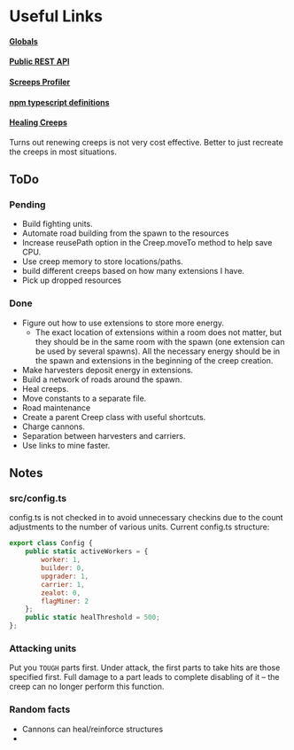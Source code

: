 # Useful Links

#### [Globals](http://screeps.wikia.com/wiki/Globals)

#### [Public REST API](http://support.screeps.com/hc/en-us/articles/203022612-Committing-scripts-using-direct-API-access)

#### [Screeps Profiler](https://github.com/gdborton/screeps-profiler)

#### [npm typescript definitions](https://www.npmjs.com/package/screeps-typescript-declarations)

#### [Healing Creeps](http://support.screeps.com/hc/en-us/community/posts/206398959-request-renewCreep-noobie-guide-)
Turns out renewing creeps is not very cost effective. Better to just recreate the creeps in most situations.
        
## ToDo

### Pending
* Build fighting units.
* Automate road building from the spawn to the resources
* Increase reusePath option in the Creep.moveTo method to help save CPU.
* Use creep memory to store locations/paths.
* build different creeps based on how many extensions I have.
* Pick up dropped resources


### Done
* Figure out how to use extensions to store more energy.
    *  The exact location of extensions within a room does not matter,
    but they should be in the same room with the spawn (one extension can be used by several spawns).
    All the necessary energy should be in the spawn and extensions in the beginning of the creep creation.
* Make harvesters deposit energy in extensions.
* Build a network of roads around the spawn.
* Heal creeps.
* Move constants to a separate file.
* Road maintenance
* Create a parent Creep class with useful shortcuts.
* Charge cannons.
* Separation between harvesters and carriers.
* Use links to mine faster.

## Notes

### src/config.ts
config.ts is not checked in to avoid unnecessary checkins due to the count adjustments to the number of various units.
Current config.ts structure:
```javascript
export class Config {
    public static activeWorkers = {
        worker: 1,
        builder: 0,
        upgrader: 1,
        carrier: 1,
        zealot: 0,
        flagMiner: 2
    };
    public static healThreshold = 500;
};
```


### Attacking units
Put you ```TOUGH``` parts first. Under attack, the first parts to take hits are those specified first. 
Full damage to a part leads to complete disabling of it – the creep can no longer perform this function.

### Random facts
* Cannons can heal/reinforce structures
* 